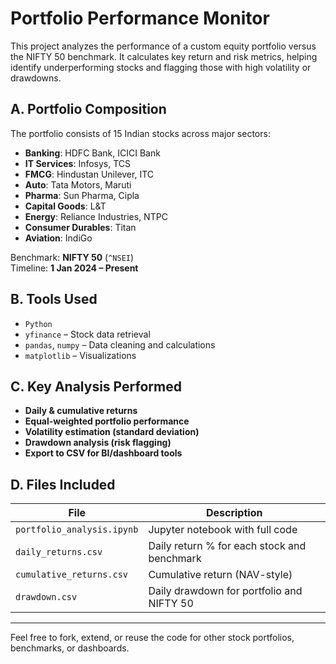 # Portfolio Performance Monitor

This project analyzes the performance of a custom equity portfolio versus the NIFTY 50 benchmark. It calculates key return and risk metrics, helping identify underperforming stocks and flagging those with high volatility or drawdowns.

## A. Portfolio Composition

The portfolio consists of 15 Indian stocks across major sectors:

- **Banking**: HDFC Bank, ICICI Bank  
- **IT Services**: Infosys, TCS  
- **FMCG**: Hindustan Unilever, ITC  
- **Auto**: Tata Motors, Maruti  
- **Pharma**: Sun Pharma, Cipla  
- **Capital Goods**: L&T  
- **Energy**: Reliance Industries, NTPC  
- **Consumer Durables**: Titan  
- **Aviation**: IndiGo

Benchmark: **NIFTY 50** (`^NSEI`)  
Timeline: **1 Jan 2024 – Present**

## B. Tools Used

- `Python`
- `yfinance` – Stock data retrieval  
- `pandas`, `numpy` – Data cleaning and calculations  
- `matplotlib` – Visualizations  

## C. Key Analysis Performed

- **Daily & cumulative returns**
- **Equal-weighted portfolio performance**
- **Volatility estimation (standard deviation)**
- **Drawdown analysis (risk flagging)**
- **Export to CSV for BI/dashboard tools**

## D. Files Included

| File | Description |
|------|-------------|
| `portfolio_analysis.ipynb` | Jupyter notebook with full code |
| `daily_returns.csv` | Daily return % for each stock and benchmark |
| `cumulative_returns.csv` | Cumulative return (NAV-style) |
| `drawdown.csv` | Daily drawdown for portfolio and NIFTY 50 |

---

Feel free to fork, extend, or reuse the code for other stock portfolios, benchmarks, or dashboards.
